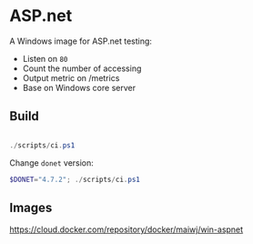 # ASP.net

A Windows image for ASP.net testing:

- Listen on `80`
- Count the number of accessing
- Output metric on /metrics
- Base on Windows core server


## Build

``` powershell

./scripts/ci.ps1

```

Change `donet` version:

``` powershell
$DONET="4.7.2"; ./scripts/ci.ps1

```

## Images

https://cloud.docker.com/repository/docker/maiwj/win-aspnet
